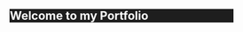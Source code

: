 <section style="width:80%;margin:auto;background:#1e1e1e;color:white;">
    <h1>Welcome to my Portfolio</h1>
</section>


